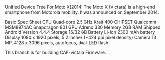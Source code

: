 Unified Device Tree For Moto X[2014]
The Moto X (Victara) is a high-end smartphone from Motorola mobility. It was announced on September 2014.

Basic	Spec Sheet
CPU	Quad-core 2.5 GHz Krait 400
CHIPSET	Qualcomm MSM8974AC Snapdragon 801
GPU	Adreno 330
Memory	2GB RAM
Shipped Android Version	4.4.4
Storage	16/32 GB
Battery	Li-Ion 2300 mAh battery
Display	1080 x 1920 pixels, 5.2 inches (~424 ppi pixel density)
Camera	13 MP, 4128 x 3096 pixels, autofocus, dual-LED flash


This branch is for building CAF-victara Firmware.
